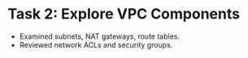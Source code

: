# Task 2: Explore VPC Components

- Examined subnets, NAT gateways, route tables.
- Reviewed network ACLs and security groups.

